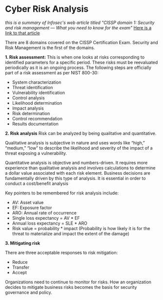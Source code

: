 # Cyber Risk Analysis

*this is a summary of Infosec's web article titled "CISSP domain 1: Security and risk management — What you need to know for the exam"* 
[Here is a link to that article](https://resources.infosecinstitute.com/certification/security-risk-management/)

There are 8 domains covered on the CISSP Certification Exam.  Security and Risk Management is the first of the domains. 

**1. Risk assessment:**
This is when one looks at risks corresponding to identified parameters for a specific period. These risks  must be reevaluated periodically as it is an ongoing process. The following steps are officially part of a risk assessment as per NIST 800-30:

- System characterization
- Threat identification
- Vulnerability identification
- Control analysis
- Likelihood determination
- Impact analysis
- Risk determination
- Control recommendation
- Results documentation

**2. Risk analysis**
Risk can be analyzed by being qualitative and quantitative.

Qualitative analysis is subjective in nature and uses words like “high,” “medium,” “low” to describe the likelihood and severity of the impact of a threat exposing a vulnerability.

Quantitative analysis is objective and numbers-driven. It requires more experience than qualitative analysis and involves calculations to determine a dollar value associated with each risk element. Business decisions are fundamentally driven by this type of analysis. It is essential in order to conduct a cost/benefit analysis

Key pointers to be remembered for risk analysis include:

- AV: Asset value
- EF: Exposure factor
- ARO: Annual rate of occurrence
- Single loss expectancy = AV * EF
- Annual loss expectancy = SLE * ARO
- Risk value = probability * impact (Probability is how likely it is for the threat to materialize and impact the extent of the damage)

**3. Mitigating risk**

There are three acceptable responses to risk mitigation:

- Reduce
- Transfer
- Accept

Organizations need to continue to monitor for risks. How an organization decides to mitigate business risks becomes the basis for security governance and policy.

